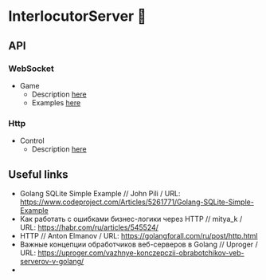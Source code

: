 # InterlocutorServer 🤟

## API
### WebSocket
- Game
  - Description [here](./ws_server/about/proto/ws/game/desc.md)
  - Examples [here](./ws_server/about/proto/ws/game/examples.md)

### Http
- Control
  - Description [here](./ws_server/about/proto/http/control/api/desc.md)

## Useful links
- Golang SQLite Simple Example // John Pili / URL: https://www.codeproject.com/Articles/5261771/Golang-SQLite-Simple-Example
- Как работать с ошибками бизнес-логики через HTTP // mitya_k / URL: https://habr.com/ru/articles/545524/
- HTTP // Anton Elmanov / URL: https://golangforall.com/ru/post/http.html
- Важные концепции обработчиков веб-серверов в Golang // Uproger / URL: https://uproger.com/vazhnye-konczepczii-obrabotchikov-veb-serverov-v-golang/
- 